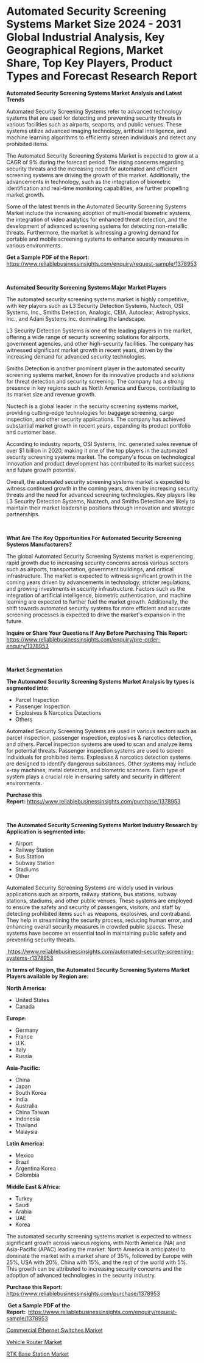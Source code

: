 <p><h1>Automated Security Screening Systems Market Size 2024 - 2031 Global Industrial Analysis, Key Geographical Regions, Market Share, Top Key Players, Product Types and Forecast Research Report</h1></p><p><strong>Automated Security Screening Systems Market Analysis and Latest Trends</strong></p>
<p><p>Automated Security Screening Systems refer to advanced technology systems that are used for detecting and preventing security threats in various facilities such as airports, seaports, and public venues. These systems utilize advanced imaging technology, artificial intelligence, and machine learning algorithms to efficiently screen individuals and detect any prohibited items.</p><p>The Automated Security Screening Systems Market is expected to grow at a CAGR of 9% during the forecast period. The rising concerns regarding security threats and the increasing need for automated and efficient screening systems are driving the growth of this market. Additionally, the advancements in technology, such as the integration of biometric identification and real-time monitoring capabilities, are further propelling market growth.</p><p>Some of the latest trends in the Automated Security Screening Systems Market include the increasing adoption of multi-modal biometric systems, the integration of video analytics for enhanced threat detection, and the development of advanced screening systems for detecting non-metallic threats. Furthermore, the market is witnessing a growing demand for portable and mobile screening systems to enhance security measures in various environments.</p></p>
<p><strong>Get a Sample PDF of the Report:&nbsp;</strong> <a href="https://www.reliablebusinessinsights.com/enquiry/request-sample/1378953">https://www.reliablebusinessinsights.com/enquiry/request-sample/1378953</a></p>
<p>&nbsp;</p>
<p><strong>Automated Security Screening Systems Major Market Players</strong></p>
<p><p>The automated security screening systems market is highly competitive, with key players such as L3 Security Detection Systems, Nuctech, OSI Systems, Inc., Smiths Detection, Analogic, CEIA, Autoclear, Astrophysics, Inc., and Adani Systems Inc. dominating the landscape.</p><p>L3 Security Detection Systems is one of the leading players in the market, offering a wide range of security screening solutions for airports, government agencies, and other high-security facilities. The company has witnessed significant market growth in recent years, driven by the increasing demand for advanced security technologies.</p><p>Smiths Detection is another prominent player in the automated security screening systems market, known for its innovative products and solutions for threat detection and security screening. The company has a strong presence in key regions such as North America and Europe, contributing to its market size and revenue growth.</p><p>Nuctech is a global leader in the security screening systems market, providing cutting-edge technologies for baggage screening, cargo inspection, and other security applications. The company has achieved substantial market growth in recent years, expanding its product portfolio and customer base.</p><p>According to industry reports, OSI Systems, Inc. generated sales revenue of over $1 billion in 2020, making it one of the top players in the automated security screening systems market. The company's focus on technological innovation and product development has contributed to its market success and future growth potential.</p><p>Overall, the automated security screening systems market is expected to witness continued growth in the coming years, driven by increasing security threats and the need for advanced screening technologies. Key players like L3 Security Detection Systems, Nuctech, and Smiths Detection are likely to maintain their market leadership positions through innovation and strategic partnerships.</p></p>
<p>&nbsp;</p>
<p><strong>What Are The Key Opportunities For Automated Security Screening Systems Manufacturers?</strong></p>
<p><p>The global Automated Security Screening Systems market is experiencing rapid growth due to increasing security concerns across various sectors such as airports, transportation, government buildings, and critical infrastructure. The market is expected to witness significant growth in the coming years driven by advancements in technology, stricter regulations, and growing investments in security infrastructure. Factors such as the integration of artificial intelligence, biometric authentication, and machine learning are expected to further fuel the market growth. Additionally, the shift towards automated security systems for more efficient and accurate screening processes is expected to drive the market's expansion in the future.</p></p>
<p><strong>Inquire or Share Your Questions If Any Before Purchasing This Report:</strong> <a href="https://www.reliablebusinessinsights.com/enquiry/pre-order-enquiry/1378953">https://www.reliablebusinessinsights.com/enquiry/pre-order-enquiry/1378953</a></p>
<p>&nbsp;</p>
<p><strong>Market Segmentation</strong></p>
<p><strong>The Automated Security Screening Systems Market Analysis by types is segmented into:</strong></p>
<p><ul><li>Parcel Inspection</li><li>Passenger Inspection</li><li>Explosives & Narcotics Detections</li><li>Others</li></ul></p>
<p><p>Automated Security Screening Systems are used in various sectors such as parcel inspection, passenger inspection, explosives & narcotics detection, and others. Parcel inspection systems are used to scan and analyze items for potential threats. Passenger inspection systems are used to screen individuals for prohibited items. Explosives & narcotics detection systems are designed to identify dangerous substances. Other systems may include x-ray machines, metal detectors, and biometric scanners. Each type of system plays a crucial role in ensuring safety and security in different environments.</p></p>
<p><strong>Purchase this Report:&nbsp;</strong><a href="https://www.reliablebusinessinsights.com/purchase/1378953">https://www.reliablebusinessinsights.com/purchase/1378953</a></p>
<p>&nbsp;</p>
<p><strong>The Automated Security Screening Systems Market Industry Research by Application is segmented into:</strong></p>
<p><ul><li>Airport</li><li>Railway Station</li><li>Bus Station</li><li>Subway Station</li><li>Stadiums</li><li>Other</li></ul></p>
<p><p>Automated Security Screening Systems are widely used in various applications such as airports, railway stations, bus stations, subway stations, stadiums, and other public venues. These systems are employed to ensure the safety and security of passengers, visitors, and staff by detecting prohibited items such as weapons, explosives, and contraband. They help in streamlining the security process, reducing human error, and enhancing overall security measures in crowded public spaces. These systems have become an essential tool in maintaining public safety and preventing security threats.</p></p>
<p><a href="https://www.reliablebusinessinsights.com/automated-security-screening-systems-r1378953">&nbsp;https://www.reliablebusinessinsights.com/automated-security-screening-systems-r1378953</a></p>
<p><strong>In terms of Region, the Automated Security Screening Systems Market Players available by Region are:</strong></p>
<p>
    <p> <strong> North America: </strong>
        <ul>
            <li>United States</li>
            <li>Canada</li>
        </ul>
        </p> 
    <p> <strong> Europe: </strong>
        <ul>
            <li>Germany</li>
            <li>France</li>
            <li>U.K.</li>
            <li>Italy</li>
            <li>Russia</li>
        </ul>
        </p> 
    <p> <strong> Asia-Pacific: </strong>
        <ul>
            <li>China</li>
            <li>Japan</li>
            <li>South Korea</li>
            <li>India</li>
            <li>Australia</li>
            <li>China Taiwan</li>
            <li>Indonesia</li>
            <li>Thailand</li>
            <li>Malaysia</li>
        </ul>
        </p> 
    <p> <strong> Latin America: </strong>
        <ul>
            <li>Mexico</li>
            <li>Brazil</li>
            <li>Argentina Korea</li>
            <li>Colombia</li>
        </ul>
        </p> 
    <p> <strong> Middle East & Africa: </strong>
        <ul>
            <li>Turkey</li>
            <li>Saudi</li>
            <li>Arabia</li>
            <li>UAE</li>
            <li>Korea</li>
        </ul>
    </p>
    </p>
<p><p>The automated security screening systems market is expected to witness significant growth across various regions, with North America (NA) and Asia-Pacific (APAC) leading the market. North America is anticipated to dominate the market with a market share of 35%, followed by Europe with 25%, USA with 20%, China with 15%, and the rest of the world with 5%. This growth can be attributed to increasing security concerns and the adoption of advanced technologies in the security industry.</p></p>
<p><strong>Purchase this Report: </strong><a href="https://www.reliablebusinessinsights.com/purchase/1378953">https://www.reliablebusinessinsights.com/purchase/1378953</a></p>
<p>&nbsp;<strong>Get a Sample PDF of the Report:&nbsp;&nbsp;</strong><a href="https://www.reliablebusinessinsights.com/enquiry/request-sample/1378953">https://www.reliablebusinessinsights.com/enquiry/request-sample/1378953</a></p>
<p><strong></strong></p>
<p><p><a href="https://github.com/rahu1506/Market-Research-Report-List-5/blob/main/commercial-ethernet-switches-market.md">Commercial Ethernet Switches Market</a></p><p><a href="https://github.com/jaidynmorantestelletmjzya/Market-Research-Report-List-3/blob/main/vehicle-router-market.md">Vehicle Router Market</a></p><p><a href="https://github.com/juniordelafrance/Market-Research-Report-List-4/blob/main/rtk-base-station-market.md">RTK Base Station Market</a></p></p>